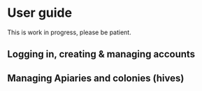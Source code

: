 # User guide

This is work in progress, please be patient.

## Logging in, creating & managing accounts

## Managing Apiaries and colonies (hives)
